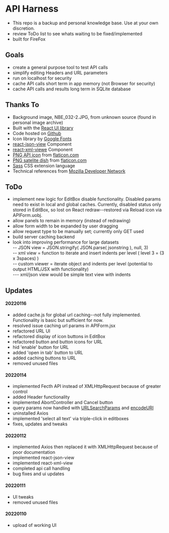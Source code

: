 # API Harness

- This repo is a backup and personal knowledge base. Use at your own discretion.
- review ToDo list to see whats waiting to be fixed/implemented
- built for FireFox

## Goals 
- create a general purpose tool to test API calls
- simplify editing Headers and URL parameters
- run on localhost for security
- cache API calls short term in app memory (not Browser for security)
- cache API calls and results long term in SQLite database

## Thanks To
- Background image, NBE_032-2.JPG, from unknown source (found in personal image archive)
- Built with the [React UI library](https://reactjs.org/)
- Code hosted on [Github](https://github.com/ChrisDeFreitas/guitarjoe)
- Icon library by [Google Fonts](https://fonts.google.com/icons)
- [react-json-view](https://www.npmjs.com/package/react-json-view) Component
- [react-xml-viewe](https://www.npmjs.com/package/react-xml-viewer) Component
- [PNG API icon](https://www.flaticon.com/free-icon/api_3234207) from [flaticon.com](flaticon.com)  
- [PNG satelite dish](https://www.flaticon.com/premium-icon/satelite_4186682?related_id=4186682) from [flaticon.com](flaticon.com)  
- [Sass](https://sass-lang.com/) CSS extension language
- Technical references from [Mozilla Developer Network](https://developer.mozilla.org/en-US/docs/Web)

## ToDo
- implement new logic for EditBox disable functionality. Disabled params need to exist in local and global caches. Currently, disabled status only stored in EditBox, so lost on React redraw--restored via Reload icon via APIForm.uobj.
- allow panels to remain in memory (instead of redrawing)
- allow form width to be expanded by user dragging
- allow request type to be manually set; currently only GET used
- build server caching backend
- look into improving performance for large datasets  
-- JSON view = JSON.stringify( JSON.parse( jsonstring ), null, 3)  
-- xml view = function to iterate and insert indents per level ( level 3 = (3 x 3spaces) )  
-- custom viewer = iterate object and indents per level (potential to output HTML/JSX with functionality)  
--- xml/json view would be simple text view with indents

## Updates

#### 20220116
- added cache.js for global url caching--not fully implemented. Functionality is basic but sufficient for now.
- resolved issue caching url params in APIForm.jsx
- refactored URL UI
- refactored display of icon buttons in EditBox
- refactored button and button icons for URL
- hid 'enable' button for URL
- added 'open in tab' button to URL
- added caching buttons to URL
- removed unused files

#### 20220114
- implemented Fecth API instead of XMLHttpRequest because of greater control
- added Header functionality
- implemented AbortController and Cancel button
- query params now handled with [URLSearchParams](https://developer.mozilla.org/en-US/docs/Web/API/URLSearchParams/URLSearchParams) and [encodeURI](https://developer.mozilla.org/en-US/docs/Web/JavaScript/Reference/Global_Objects/encodeURI)
- uninstalled Axios
- implemented 'select all text' via triple-click in editboxes 
- fixes, updates and tweaks

#### 20220112
- implemented Axios then replaced it with XMLHttpRequest because of poor documentation 
- implemented react-json-view
- implemented react-xml-view
- completed api call handling
- bug fixes and ui updates

#### 20220111
- UI tweaks
- removed unused files

#### 20220110
- upload of working UI 
